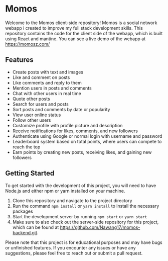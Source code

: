 # Momos

Welcome to the Momos client-side repository! Momos is a social network webapp i created to improve my full stack development skills. This repository contains the code for the client side of the webapp, which is built using React and mantine. You can see a live demo of the webapp at https://momosz.com/

## Features

- Create posts with text and images
- Like and comment on posts
- Like comments and reply to them
- Mention users in posts and comments
- Chat with other users in real time
- Quote other posts
- Search for users and posts
- Sort posts and comments by date or popularity
- View user online status
- Follow other users
- Customize profile with profile picture and description
- Receive notifications for likes, comments, and new followers
- Authenticate using Google or normal login with username and password
- Leaderboard system based on total points, where users can compete to reach the top
- Earn points by creating new posts, receiving likes, and gaining new followers

## Getting Started

To get started with the development of this project, you will need to have Node.js and either npm or yarn installed on your machine.

1. Clone this repository and navigate to the project directory
2. Run the command `npm install` or `yarn install` to install the necessary packages
3. Start the development server by running `npm start` or `yarn start`
4. Make sure to also check out the server-side repository for this project, which can be found at https://github.com/Nawang17/momos-backend.git.

Please note that this project is for educational purposes and may have bugs or unfinished features. If you encounter any issues or have any suggestions, please feel free to reach out or submit a pull request.
